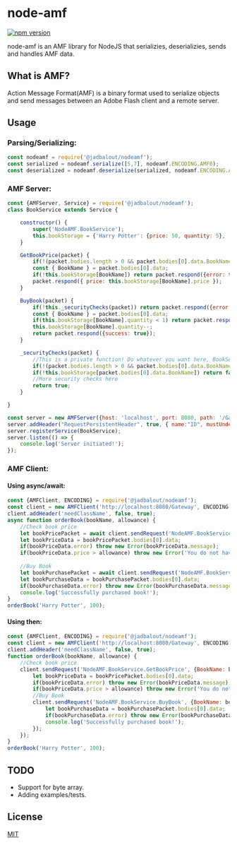 # node-amf

[![npm version](https://img.shields.io/npm/v/@jadbalout/nodeamf)](https://www.npmjs.com/package/@jadbalout/nodeamf)

node-amf is an AMF library for NodeJS that serializies, deserializies, sends and handles AMF data.

## What is AMF?

Action Message Format(AMF) is a binary format used to serialize objects and send messages between an Adobe Flash client and a remote server.

## Usage

### Parsing/Serializing:
```javascript
const nodeamf = require('@jadbalout/nodeamf');
const serialized = nodeamf.serialize([5,7], nodeamf.ENCODING.AMF0);
const deserialized = nodeamf.deserialize(serialized, nodeamf.ENCODING.AMF0);
```

### AMF Server:
```javascript
const {AMFServer, Service} = require('@jadbalout/nodeamf');
class BookService extends Service {

    constructor() {
        super('NodeAMF.BookService');
        this.bookStorage = {'Harry Potter': {price: 50, quantity: 5}, 'Great Expectations': {price: 75, quantity: 0}}
    }

    GetBookPrice(packet) {
        if(!(packet.bodies.length > 0 && packet.bodies[0].data.BookName)) return packet.respond({error: true, message: 'Incorrect packet structure!'});
        const { BookName } = packet.bodies[0].data;
        if(!this.bookStorage[BookName]) return packet.respond({error: true, message: 'Book not found!'});
        packet.respond({ price: this.bookStorage[BookName].price });
    }

    BuyBook(packet) {
        if(!this._securityChecks(packet)) return packet.respond({error: true, message: 'Could not buy book.'});
        const { BookName } = packet.bodies[0].data;
        if(this.bookStorage[BookName].quantity < 1) return packet.respond({error: true, message: 'Book not in stock!'});
        this.bookStorage[BookName].quantity--;
        return packet.respond({success: true});
    }

    _securityChecks(packet) {
        //This is a private function! Do whatever you want here, BookService will not allow clients access to this endpoint.
        if(!(packet.bodies.length > 0 && packet.bodies[0].data.BookName)) return false;
        if(!this.bookStorage[packet.bodies[0].data.BookName]) return false;
        //More security checks here
        return true;
    }

}

const server = new AMFServer({host: 'localhost', port: 8080, path: '/Gateway'});
server.addHeader("RequestPersistentHeader", true, { name:"ID", mustUnderstand: false, data: 1 });
server.registerService(BookService);
server.listen(() => {
	console.log('Server initiated!');
});
```

### AMF Client:
#### Using async/await: 
```javascript
const {AMFClient, ENCODING} = require('@jadbalout/nodeamf');
const client = new AMFClient('http://localhost:8080/Gateway', ENCODING.AMF0);
client.addHeader('needClassName', false, true);
async function orderBook(bookName, allowance) {
    //Check book price
    let bookPricePacket = await client.sendRequest('NodeAMF.BookService.GetBookPrice', {BookName: bookName});
    let bookPriceData = bookPricePacket.bodies[0].data;
    if(bookPriceData.error) throw new Error(bookPriceData.message);
    if(bookPriceData.price > allowance) throw new Error('You do not have enough money to buy the book');
    
    //Buy Book
    let bookPurchasePacket = await client.sendRequest('NodeAMF.BookService.BuyBook', {BookName: bookName});
    let bookPurchaseData = bookPurchasePacket.bodies[0].data;
    if(bookPurchaseData.error) throw new Error(bookPurchaseData.message);
    console.log('Successfully purchased book!');
}
orderBook('Harry Potter', 100);
```
#### Using then:
```javascript
const {AMFClient, ENCODING} = require('@jadbalout/nodeamf');
const client = new AMFClient('http://localhost:8080/Gateway', ENCODING.AMF0);
client.addHeader('needClassName', false, true);
function orderBook(bookName, allowance) {
    //Check book price
    client.sendRequest('NodeAMF.BookService.GetBookPrice', {BookName: bookName}).then(bookPricePacket => {
        let bookPriceData = bookPricePacket.bodies[0].data;
        if(bookPriceData.error) throw new Error(bookPriceData.message);
        if(bookPriceData.price > allowance) throw new Error('You do not have enough money to buy the book');
        //Buy Book
        client.sendRequest('NodeAMF.BookService.BuyBook', {BookName: bookName}).then( bookPurchasePacket => {
            let bookPurchaseData = bookPurchasePacket.bodies[0].data;
            if(bookPurchaseData.error) throw new Error(bookPurchaseData.message);
            console.log('Successfully purchased book!');
        });
    });
}
orderBook('Harry Potter', 100);
```
## TODO

- Support for byte array.
- Adding examples/tests.

## License
[MIT](https://choosealicense.com/licenses/mit/)